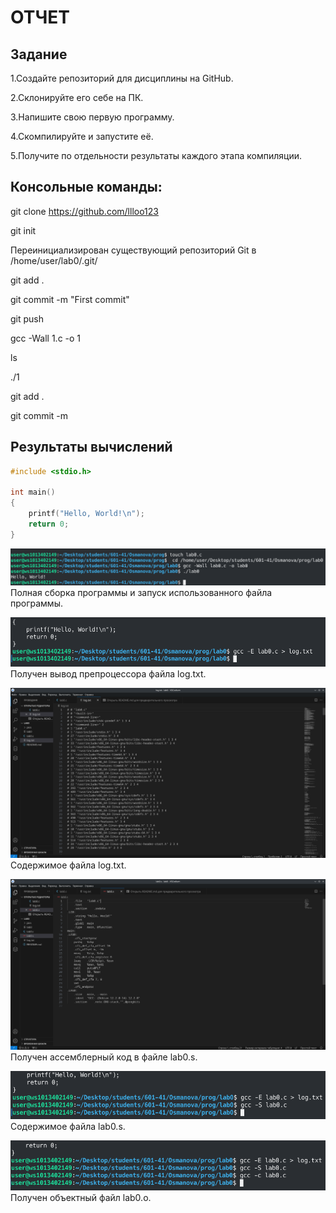 # ОТЧЕТ
## Задание
1.Создайте репозиторий для дисциплины на GitHub.

2.Склонируйте его себе на ПК.

3.Напишите свою первую программу.

4.Скомпилируйте и запустите её.

5.Получите по отдельности результаты каждого этапа компиляции.

## Консольные команды:
git clone https://github.com/llloo123

git init

Переинициализирован существующий репозиторий Git в /home/user/lab0/.git/

git add .

git commit -m "First commit"

git push

gcc -Wall 1.c -o 1

ls 

./1

git add .

git commit -m 

## Результаты вычислений

```c
#include <stdio.h>

int main()
{
    printf("Hello, World!\n");
    return 0;
} 
```

![pic 1](pics/1.png) 
Полная сборка программы и запуск использованного файла программы.

![pic 2](pics/2.png)
Получен вывод препроцессора файла log.txt.

![pic 3](pics/3.png) 
Содержимое файла log.txt.

![pic 4](pics/4.png) 
Получен ассемблерный код в файле lab0.s.

![pic 5](pics/5.png) 
Содержимое файла lab0.s.

![pic 6](pics/6.png) 
Получен объектный файл lab0.o.
